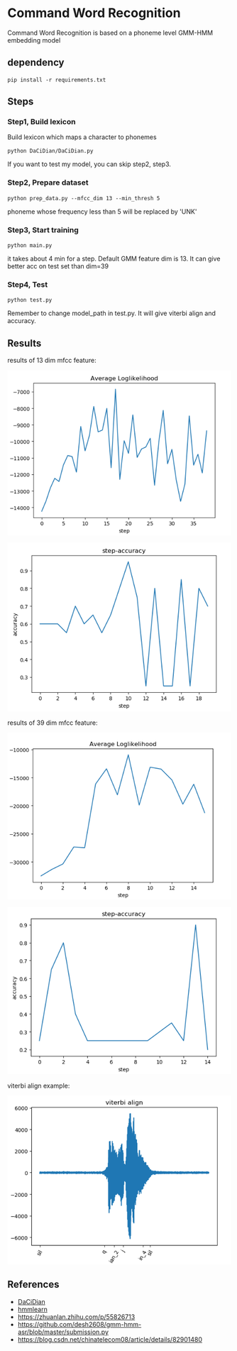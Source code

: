 # Command Word Recognition
Command Word Recognition is based on a phoneme level GMM-HMM embedding model
## dependency
```angular2
pip install -r requirements.txt
```
## Steps
### Step1, Build lexicon
Build lexicon which maps a character to phonemes
```angular2
python DaCiDian/DaCiDian.py
```
If you want to test my model, you can skip step2, step3.
### Step2, Prepare dataset 
```angular2
python prep_data.py --mfcc_dim 13 --min_thresh 5
```
phoneme whose frequency less than 5 will be replaced by 'UNK'
### Step3, Start training
```angular2
python main.py
```
it takes about 4 min for a step. Default GMM feature dim is 13. It can
give better acc on test set than dim=39
### Step4, Test
```angular2
python test.py
```
Remember to change model_path in test.py. It will give viterbi align and accuracy.
## Results
results of 13 dim mfcc feature:

![](https://github.com/luo3300612/command_word_rec/raw/master/assets/loglikelihood.png)

![](https://github.com/luo3300612/command_word_rec/raw/master/assets/accuracy.png)


results of 39 dim mfcc feature:

![](https://github.com/luo3300612/command_word_rec/raw/master/assets/loglikelihood39.png)

![](https://github.com/luo3300612/command_word_rec/blob/master/assets/accuracy39.png?raw=true)

viterbi align example:

![](https://github.com/luo3300612/command_word_rec/raw/master/assets/align.png)

## References
* [DaCiDian](https://github.com/aishell-foundation/DaCiDian)
* [hmmlearn](https://github.com/hmmlearn/hmmlearn)
* https://zhuanlan.zhihu.com/p/55826713
* https://github.com/desh2608/gmm-hmm-asr/blob/master/submission.py
* https://blog.csdn.net/chinatelecom08/article/details/82901480
